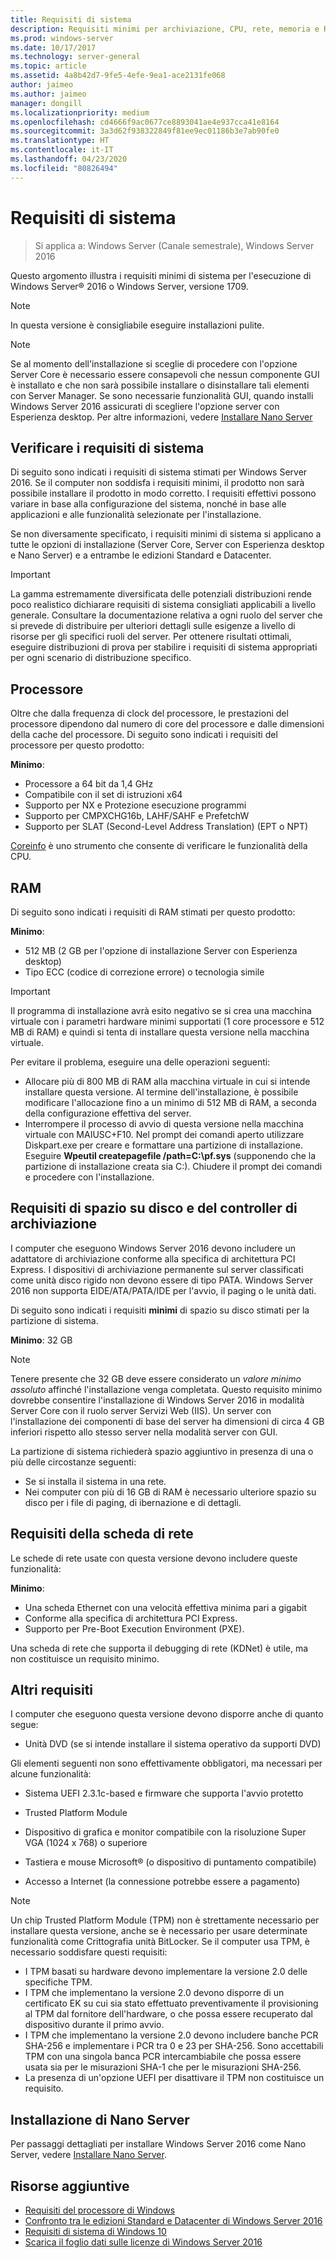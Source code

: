 ```yaml
---
title: Requisiti di sistema
description: Requisiti minimi per archiviazione, CPU, rete, memoria e RAM in un'installazione pulita di ogni opzione di installazione.
ms.prod: windows-server
ms.date: 10/17/2017
ms.technology: server-general
ms.topic: article
ms.assetid: 4a8b42d7-9fe5-4efe-9ea1-ace2131fe068
author: jaimeo
ms.author: jaimeo
manager: dongill
ms.localizationpriority: medium
ms.openlocfilehash: cd4666f9ac0677ce8893041ae4e937cca41e8164
ms.sourcegitcommit: 3a3d62f938322849f81ee9ec01186b3e7ab90fe0
ms.translationtype: HT
ms.contentlocale: it-IT
ms.lasthandoff: 04/23/2020
ms.locfileid: "80826494"
---
```

# <a name="system-requirements"></a>Requisiti di sistema

>Si applica a: Windows Server (Canale semestrale), Windows Server 2016 

Questo argomento illustra i requisiti minimi di sistema per l'esecuzione di Windows Server&reg; 2016 o Windows Server, versione 1709.

> [!NOTE]  
> In questa versione è consigliabile eseguire installazioni pulite.  

> [!NOTE]  
> Se al momento dell'installazione si sceglie di procedere con l'opzione Server Core è necessario essere consapevoli che nessun componente GUI è installato e che non sarà possibile installare o disinstallare tali elementi con Server Manager. Se sono necessarie funzionalità GUI, quando installi Windows Server 2016 assicurati di scegliere l'opzione server con Esperienza desktop. Per altre informazioni, vedere [Installare Nano Server](Getting-Started-with-Nano-Server.md)  


## <a name="review-system-requirements"></a>Verificare i requisiti di sistema  
Di seguito sono indicati i requisiti di sistema stimati per Windows Server 2016. Se il computer non soddisfa i requisiti minimi, il prodotto non sarà possibile installare il prodotto in modo corretto. I requisiti effettivi possono variare in base alla configurazione del sistema, nonché in base alle applicazioni e alle funzionalità selezionate per l'installazione.

Se non diversamente specificato, i requisiti minimi di sistema si applicano a tutte le opzioni di installazione (Server Core, Server con Esperienza desktop e Nano Server) e a entrambe le edizioni Standard e Datacenter.  

> [!IMPORTANT]  
> La gamma estremamente diversificata delle potenziali distribuzioni rende poco realistico dichiarare requisiti di sistema consigliati applicabili a livello generale. Consultare la documentazione relativa a ogni ruolo del server che si prevede di distribuire per ulteriori dettagli sulle esigenze a livello di risorse per gli specifici ruoli del server. Per ottenere risultati ottimali, eseguire distribuzioni di prova per stabilire i requisiti di sistema appropriati per ogni scenario di distribuzione specifico.  


## <a name="processor"></a>Processore  
Oltre che dalla frequenza di clock del processore, le prestazioni del processore dipendono dal numero di core del processore e dalle dimensioni della cache del processore. Di seguito sono indicati i requisiti del processore per questo prodotto:  

**Minimo**:  
- Processore a 64 bit da 1,4 GHz  
- Compatibile con il set di istruzioni x64  
- Supporto per NX e Protezione esecuzione programmi  
- Supporto per CMPXCHG16b, LAHF/SAHF e PrefetchW  
- Supporto per SLAT (Second-Level Address Translation) (EPT o NPT)  

[Coreinfo](https://technet.microsoft.com/sysinternals/cc835722.aspx) è uno strumento che consente di verificare le funzionalità della CPU.

## <a name="ram"></a>RAM  
Di seguito sono indicati i requisiti di RAM stimati per questo prodotto:  

**Minimo**:  
- 512 MB (2 GB per l'opzione di installazione Server con Esperienza desktop)
- Tipo ECC (codice di correzione errore) o tecnologia simile  

> [!IMPORTANT]  
> Il programma di installazione avrà esito negativo se si crea una macchina virtuale con i parametri hardware minimi supportati (1 core processore e 512 MB di RAM) e quindi si tenta di installare questa versione nella macchina virtuale.  
>   
> Per evitare il problema, eseguire una delle operazioni seguenti:  
>   
> -   Allocare più di 800 MB di RAM alla macchina virtuale in cui si intende installare questa versione. Al termine dell'installazione, è possibile modificare l'allocazione fino a un minimo di 512 MB di RAM, a seconda della configurazione effettiva del server.  
> -   Interrompere il processo di avvio di questa versione nella macchina virtuale con MAIUSC+F10. Nel prompt dei comandi aperto utilizzare Diskpart.exe per creare e formattare una partizione di installazione. Eseguire **Wpeutil createpagefile /path=C:\pf.sys** (supponendo che la partizione di installazione creata sia C:). Chiudere il prompt dei comandi e procedere con l'installazione.  

## <a name="storage-controller-and-disk-space-requirements"></a>Requisiti di spazio su disco e del controller di archiviazione  
I computer che eseguono Windows Server 2016 devono includere un adattatore di archiviazione conforme alla specifica di architettura PCI Express. I dispositivi di archiviazione permanente sul server classificati come unità disco rigido non devono essere di tipo PATA. Windows Server 2016 non supporta EIDE/ATA/PATA/IDE per l'avvio, il paging o le unità dati.  

Di seguito sono indicati i requisiti **minimi** di spazio su disco stimati per la partizione di sistema.  

**Minimo**: 32 GB  

> [!NOTE]
> Tenere presente che 32 GB deve essere considerato un *valore minimo assoluto* affinché l'installazione venga completata. Questo requisito minimo dovrebbe consentire l'installazione di Windows Server 2016 in modalità Server Core con il ruolo server Servizi Web (IIS). Un server con l'installazione dei componenti di base del server ha dimensioni di circa 4 GB inferiori rispetto allo stesso server nella modalità server con GUI. 
> 
> La partizione di sistema richiederà spazio aggiuntivo in presenza di una o più delle circostanze seguenti:  
> 
> -   Se si installa il sistema in una rete.  
> -   Nei computer con più di 16 GB di RAM è necessario ulteriore spazio su disco per i file di paging, di ibernazione e di dettagli.  

## <a name="network-adapter-requirements"></a>Requisiti della scheda di rete  

Le schede di rete usate con questa versione devono includere queste funzionalità:  

**Minimo**:  
- Una scheda Ethernet con una velocità effettiva minima pari a gigabit  
- Conforme alla specifica di architettura PCI Express.  
- Supporto per Pre-Boot Execution Environment (PXE).  

Una scheda di rete che supporta il debugging di rete (KDNet) è utile, ma non costituisce un requisito minimo.   

## <a name="other-requirements"></a>Altri requisiti  
I computer che eseguono questa versione devono disporre anche di quanto segue:  


-   Unità DVD (se si intende installare il sistema operativo da supporti DVD)  

Gli elementi seguenti non sono effettivamente obbligatori, ma necessari per alcune funzionalità:  

- Sistema UEFI 2.3.1c-based e firmware che supporta l'avvio protetto  
- Trusted Platform Module  

-   Dispositivo di grafica e monitor compatibile con la risoluzione Super VGA (1024 x 768) o superiore  

-   Tastiera e mouse Microsoft&reg; (o dispositivo di puntamento compatibile)  

-   Accesso a Internet (la connessione potrebbe essere a pagamento)  

> [!NOTE]  
> Un chip Trusted Platform Module (TPM) non è strettamente necessario per installare questa versione, anche se è necessario per usare determinate funzionalità come Crittografia unità BitLocker. Se il computer usa TPM, è necessario soddisfare questi requisiti:  
>  
> - I TPM basati su hardware devono implementare la versione 2.0 delle specifiche TPM.  
> - I TPM che implementano la versione 2.0 devono disporre di un certificato EK su cui sia stato effettuato preventivamente il provisioning al TPM dal fornitore dell'hardware, o che possa essere recuperato dal dispositivo durante il primo avvio.  
> - I TPM che implementano la versione 2.0 devono includere banche PCR SHA-256 e implementare i PCR tra 0 e 23 per SHA-256. Sono accettabili TPM con una singola banca PCR intercambiabile che possa essere usata sia per le misurazioni SHA-1 che per le misurazioni SHA-256.  
> - La presenza di un'opzione UEFI per disattivare il TPM non costituisce un requisito.  

## <a name="installation-of-nano-server"></a>Installazione di Nano Server  
Per passaggi dettagliati per installare Windows Server 2016 come Nano Server, vedere [Installare Nano Server](Getting-Started-with-Nano-Server.md).

## <a name="additional-resources"></a>Risorse aggiuntive
- [Requisiti del processore di Windows](https://docs.microsoft.com/windows-hardware/design/minimum/windows-processor-requirements)
- [Confronto tra le edizioni Standard e Datacenter di Windows Server 2016](https://docs.microsoft.com/windows-server/get-started/2016-edition-comparison)
- [Requisiti di sistema di Windows 10](https://www.microsoft.com/windows/windows-10-specifications#system-specifications)
- [Scarica il foglio dati sulle licenze di Windows Server 2016](https://download.microsoft.com/download/7/2/9/7290EA05-DC56-4BED-9400-138C5701F174/WS2016LicensingDatasheet.pdf)
